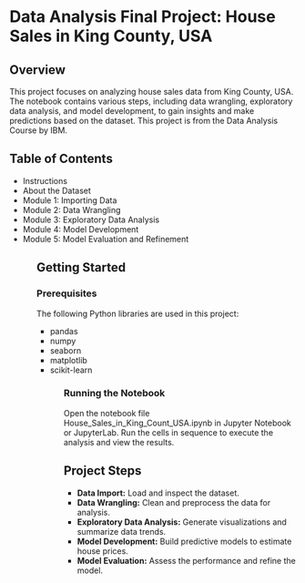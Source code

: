 # Data Analysis Final Project: House Sales in King County, USA
<h2>Overview</h2>
This project focuses on analyzing house sales data from King County, USA. The notebook contains various steps, including data wrangling, exploratory data analysis, and model development, to gain insights and make predictions based on the dataset. This project is from the Data Analysis Course by IBM.

<h2>Table of Contents</h2>
<ul>
  <li>Instructions</li>  
  <li>About the Dataset</li>  
  <li>Module 1: Importing Data</li>  
  <li>Module 2: Data Wrangling</li>  
  <li>Module 3: Exploratory Data Analysis</li>  
  <li>Module 4: Model Development</li>  
  <li>Module 5: Model Evaluation and Refinement</li>  
<ul>
<h2>Getting Started</h2>
<h3>Prerequisites</h3>
<p>The following Python libraries are used in this project:</p>
<ul>
  <li>pandas</li>  
  <li>numpy</li>  
  <li>seaborn</li>  
  <li>matplotlib</li>  
  <li>scikit-learn</li>  
<ul>
<h3>Running the Notebook</h3>
<p>Open the notebook file House_Sales_in_King_Count_USA.ipynb in Jupyter Notebook or JupyterLab. Run the cells in sequence to execute the analysis and view the results.</p>
<h2>Project Steps</h2>
<ul>
  <li><b>Data Import:</b> Load and inspect the dataset.</li>  
  <li><b>Data Wrangling:</b> Clean and preprocess the data for analysis.</li>  
  <li><b>Exploratory Data Analysis:</b> Generate visualizations and summarize data trends.</li>  
  <li><b>Model Development:</b> Build predictive models to estimate house prices.</li>  
  <li><b>Model Evaluation:</b> Assess the performance and refine the model.</li>  
<ul>
